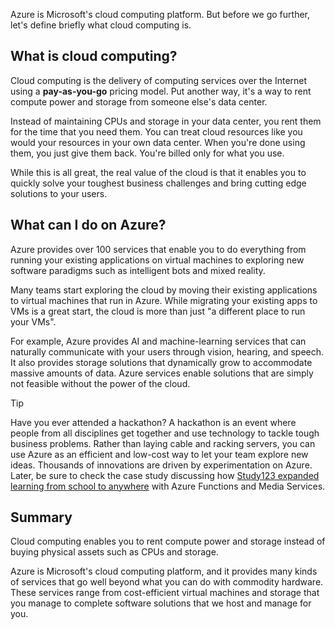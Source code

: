 Azure is Microsoft's cloud computing platform. But before we go further, let's define briefly what cloud computing is.

## What is cloud computing?

Cloud computing is the delivery of computing services over the Internet using a **pay-as-you-go** pricing model. Put another way, it's a way to rent compute power and storage from someone else's data center.

Instead of maintaining CPUs and storage in your data center, you rent them for the time that you need them. You can treat cloud resources like you would your resources in your own data center. When you're done using them, you just give them back. You're billed only for what you use.

While this is all great, the real value of the cloud is that it enables you to quickly solve your toughest business challenges and bring cutting edge solutions to your users.

## What can I do on Azure?

Azure provides over 100 services that enable you to do everything from running your existing applications on virtual machines to exploring new software paradigms such as intelligent bots and mixed reality.

Many teams start exploring the cloud by moving their existing applications to virtual machines that run in Azure. While migrating your existing apps to VMs is a great start, the cloud is more than just "a different place to run your VMs".

For example, Azure provides AI and machine-learning services that can naturally communicate with your users through vision, hearing, and speech. It also provides storage solutions that dynamically grow to accommodate massive amounts of data. Azure services enable solutions that are simply not feasible without the power of the cloud.

> [!TIP]
> Have you ever attended a hackathon? A hackathon is an event where people from all disciplines get together and use technology to tackle tough business problems. Rather than laying cable and racking servers, you can use Azure as an efficient and low-cost way to let your team explore new ideas. Thousands of innovations are driven by experimentation on Azure. Later, be sure to check the case study discussing how [Study123 expanded learning from school to anywhere](https://microsoft.github.io/techcasestudies/azure%20functions/2017/07/19/Study123AzureFunctions.html) with Azure Functions and Media Services.

## Summary

Cloud computing enables you to rent compute power and storage instead of buying physical assets such as CPUs and storage.

Azure is Microsoft's cloud computing platform, and it provides many kinds of services that go well beyond what you can do with commodity hardware. These services range from cost-efficient virtual machines and storage that you manage to complete software solutions that we host and manage for you.